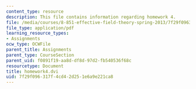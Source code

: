 ```yaml
---
content_type: resource
description: This file contains information regarding homework 4.
file: /media/courses/8-851-effective-field-theory-spring-2013/7f29f096317f4cd42d251e6a9e221ca8_MIT8_851S13_homework4.pdf
file_type: application/pdf
learning_resource_types:
- Assignments
ocw_type: OCWFile
parent_title: Assignments
parent_type: CourseSection
parent_uid: f0891f19-aa8d-df8d-97d2-fb540536f68c
resourcetype: Document
title: homework4.dvi
uid: 7f29f096-317f-4cd4-2d25-1e6a9e221ca8
---
```

